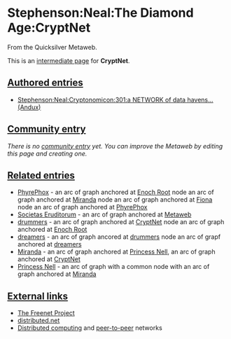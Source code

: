 
# Stephenson:Neal:The Diamond Age:CryptNet

From the Quicksilver Metaweb.

This is an [intermediate page](/metaweb-intermediate-page) for 
**CryptNet**.


## [Authored entries](/metaweb-authored-entry)


* [Stephenson:Neal:Cryptonomicon:301:a NETWORK of data havens...(Andux)](/stephenson-neal-cryptonomicon-301-a-network-of-data-havens-andux)


## [Community entry](/metaweb-community-entry)


*There is no [community entry](/metaweb-community-entry) yet. You can improve the Metaweb by editing this page and creating one.*

## [Related entries](/metaweb-related-entry)


* [PhyrePhox](/phyrephox) - an arc of graph anchored at [Enoch Root](/enoch-root) node an arc of graph anchored at [Miranda](/miranda) node an arc of graph anchored at [Fiona](/fiona) node an arc of graph anchored at [PhyrePhox](/phyrephox)
* [Societas Eruditorum](/societas-eruditorum) - an arc of graph anchored at [Metaweb](/metaweb)
* [drummers](/drummers) - an arc of graph anchored at [CryptNet](/cryptnet) node an arc of graph anchored at [Enoch Root](/enoch-root)
* [dreamers](/dreamers) - an arc of graph ancored at [drummers](/drummers) node an arc of grapf anchored at [dreamers](/dreamers)
* [Miranda](/miranda) - an arc of graph anchored at [Princess Nell](/princess-nell), an arc of graph anchored at [CryptNet](/cryptnet)
* [Princess Nell](/princess-nell) - an arc of graph with a common node with an arc of graph anchored at [Miranda](/miranda)


## [External links](/metaweb-external-links)


* [The Freenet Project](/http-freenet-sourceforge-net)
* [distributed.net](/http-distributed-net)
* [Distributed computing](/http-en-wikipedia-org-wiki-distributed-computing) and [peer-to-peer](/http-en-wikipedia-org-wiki-peer-to-peer) networks

